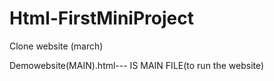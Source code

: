 # Html-FirstMiniProject
Clone website (march)
<br>

Demowebsite(MAIN).html--- IS MAIN FILE(to run the website)
